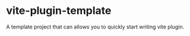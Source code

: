 # vite-plugin-template
A template project that can allows you to quickly start writing vite plugin. 

